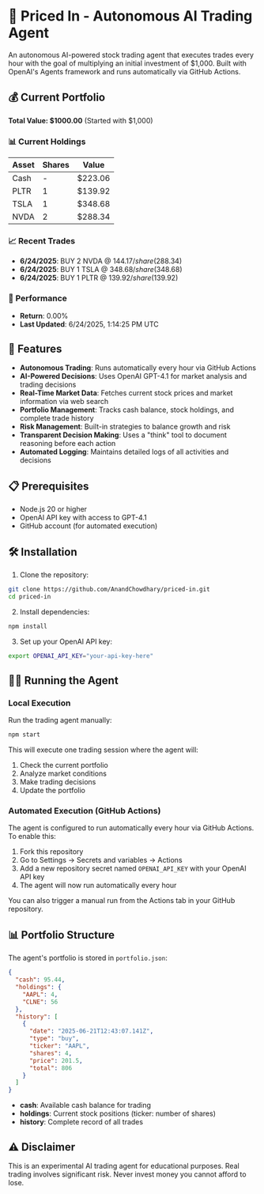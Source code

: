 # 🤖 Priced In - Autonomous AI Trading Agent

An autonomous AI-powered stock trading agent that executes trades every hour with the goal of multiplying an initial investment of $1,000. Built with OpenAI's Agents framework and runs automatically via GitHub Actions.

<!-- auto start -->

## 💰 Current Portfolio

**Total Value: $1000.00** (Started with $1,000)

### 📊 Current Holdings

| Asset | Shares | Value |
|-------|--------|-------|
| Cash | - | $223.06 |
| PLTR | 1 | $139.92 |
| TSLA | 1 | $348.68 |
| NVDA | 2 | $288.34 |

### 📈 Recent Trades

- **6/24/2025**: BUY 2 NVDA @ $144.17/share ($288.34)
- **6/24/2025**: BUY 1 TSLA @ $348.68/share ($348.68)
- **6/24/2025**: BUY 1 PLTR @ $139.92/share ($139.92)

### 🎯 Performance

- **Return**: 0.00%
- **Last Updated**: 6/24/2025, 1:14:25 PM UTC

<!-- auto end -->

## 🚀 Features

- **Autonomous Trading**: Runs automatically every hour via GitHub Actions
- **AI-Powered Decisions**: Uses OpenAI GPT-4.1 for market analysis and trading decisions
- **Real-Time Market Data**: Fetches current stock prices and market information via web search
- **Portfolio Management**: Tracks cash balance, stock holdings, and complete trade history
- **Risk Management**: Built-in strategies to balance growth and risk
- **Transparent Decision Making**: Uses a "think" tool to document reasoning before each action
- **Automated Logging**: Maintains detailed logs of all activities and decisions

## 📋 Prerequisites

- Node.js 20 or higher
- OpenAI API key with access to GPT-4.1
- GitHub account (for automated execution)

## 🛠️ Installation

1. Clone the repository:

```bash
git clone https://github.com/AnandChowdhary/priced-in.git
cd priced-in
```

2. Install dependencies:

```bash
npm install
```

3. Set up your OpenAI API key:

```bash
export OPENAI_API_KEY="your-api-key-here"
```

## 🏃‍♂️ Running the Agent

### Local Execution

Run the trading agent manually:

```bash
npm start
```

This will execute one trading session where the agent will:

1. Check the current portfolio
2. Analyze market conditions
3. Make trading decisions
4. Update the portfolio

### Automated Execution (GitHub Actions)

The agent is configured to run automatically every hour via GitHub Actions. To enable this:

1. Fork this repository
2. Go to Settings → Secrets and variables → Actions
3. Add a new repository secret named `OPENAI_API_KEY` with your OpenAI API key
4. The agent will now run automatically every hour

You can also trigger a manual run from the Actions tab in your GitHub repository.

## 📊 Portfolio Structure

The agent's portfolio is stored in `portfolio.json`:

```json
{
  "cash": 95.44,
  "holdings": {
    "AAPL": 4,
    "CLNE": 56
  },
  "history": [
    {
      "date": "2025-06-21T12:43:07.141Z",
      "type": "buy",
      "ticker": "AAPL",
      "shares": 4,
      "price": 201.5,
      "total": 806
    }
  ]
}
```

- **cash**: Available cash balance for trading
- **holdings**: Current stock positions (ticker: number of shares)
- **history**: Complete record of all trades

## ⚠️ Disclaimer

This is an experimental AI trading agent for educational purposes. Real trading involves significant risk. Never invest money you cannot afford to lose.
